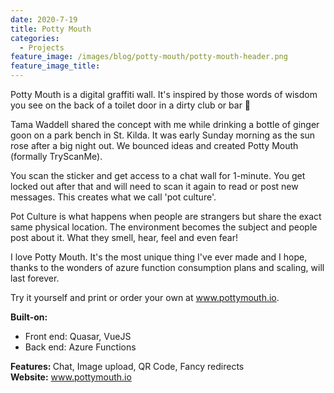 ```yaml
---
date: 2020-7-19
title: Potty Mouth
categories:
  - Projects
feature_image: /images/blog/potty-mouth/potty-mouth-header.png
feature_image_title: 
---
```

<p>
Potty Mouth is a digital graffiti wall. It's inspired by those words of wisdom you see on the back of a toilet door in a dirty club or bar 🚽
</p>
<p>
Tama Waddell shared the concept with me while drinking a bottle of ginger goon on a park bench in St. Kilda. It was early Sunday morning as the sun rose after a big night out. We bounced ideas and created Potty Mouth (formally TryScanMe).
</p>
<p>
You scan the sticker and get access to a chat wall for 1-minute. You get locked out after that and will need to scan it again to read or post new messages. This creates what we call 'pot culture'.
</p>
<p>
Pot Culture is what happens when people are strangers but share the exact same physical location. The environment becomes the subject and people post about it. What they smell, hear, feel and even fear!
</p>
<p>
I love Potty Mouth. It's the most unique thing I've ever made and I hope, thanks to the wonders of azure function consumption plans and scaling, will last forever.
</p>
<p>
Try it yourself and print or order your own at <a href="https://www.pottymouth.io">www.pottymouth.io</a>.
</p>
<strong>Built-on:</strong>
<ul>
  <li>Front end: Quasar, VueJS</li>
  <li>Back end: Azure Functions</li>
</ul>
<strong>Features: </strong>Chat, Image upload, QR Code, Fancy redirects <br />
<strong>Website:</strong> <a href="https://www.pottymouth.io">www.pottymouth.io</a>
